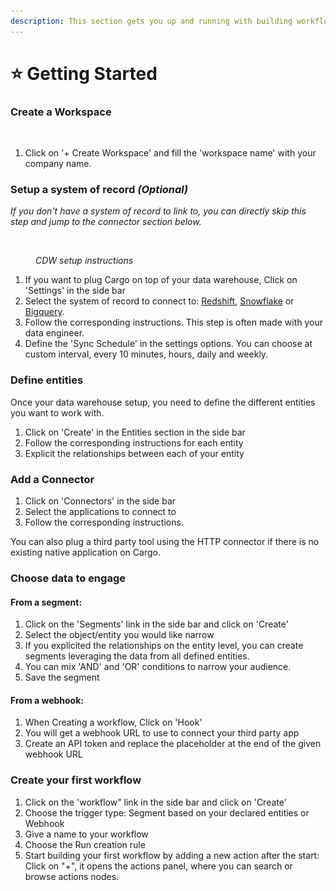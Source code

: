 ```yaml
---
description: This section gets you up and running with building workflows in Cargo
---
```


# ⭐ Getting Started

### Create a Workspace

<figure><img src=".gitbook/assets/Capture d’écran 2023-05-07 à 15.54.34.png" alt=""><figcaption></figcaption></figure>

1. Click on '+ Create Workspace' and fill the 'workspace name' with your company name.

### Setup a system of record _(Optional)_

_If you don't have a system of record to link to, you can directly skip this step and jump to the connector section below._

<figure><img src=".gitbook/assets/Capture d’écran 2023-05-07 à 16.10.21.png" alt=""><figcaption><p><em>CDW setup instructions</em></p></figcaption></figure>

1. If you want to plug Cargo on top of your data warehouse, Click on 'Settings' in the side bar
2. Select the system of record to connect to: [Redshift](workspaces/redshift.md), [Snowflake](workspaces/snowflake.md) or [Bigquery](http://localhost:5000/o/4mORJs1gC0yIX9GWp4Rp/s/xm3PV8WN8Sxx6tS7U2FC/).
3. Follow the corresponding instructions. This step is often made with your data engineer.
4. Define the 'Sync Schedule' in the settings options. You can choose at custom interval, every 10 minutes, hours, daily and weekly.

### Define entities

Once your data warehouse setup, you need to define the different entities you want to work with.

1. Click on 'Create' in the Entities section in the side bar
2. Follow the corresponding instructions for each entity
3. Explicit the relationships between each of your entity

### Add a Connector

1. Click on 'Connectors' in the side bar
2. Select the applications to connect to&#x20;
3. Follow the corresponding instructions.

You can also plug a third party tool using the HTTP connector if there is no existing native application on Cargo.

### Choose data to engage

#### From a segment:

1. Click on the 'Segments' link in the side bar and click on 'Create'
2. Select the object/entity you would like narrow
3. If you explicited the relationships on the entity level, you can create segments leveraging the data from all defined entities.
4. You can mix 'AND' and 'OR' conditions to narrow your audience.
5. Save the segment&#x20;

#### From a webhook:

1. When Creating a workflow, Click on 'Hook'&#x20;
2. You will get a webhook URL to use to connect your third party app
3. Create an API token and replace the placeholder at the end of the given webhook URL

### Create your first workflow

1. Click on the 'workflow" link in the side bar and click on 'Create'
2. Choose the trigger type: Segment based on your declared entities or Webhook
3. Give a name to your workflow
4. Choose the Run creation rule
5.  Start building your first workflow by adding a new action after the start: Click on "+", it opens the actions panel, where you can search or browse actions nodes.





